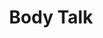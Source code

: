 ---
ee_id: '2212'
site: '1'
type: '2'
url: 2011-138-body-talk
title: Body Talk
year: '2011'
display_year: '2011'
medium: Scented press release
dims: Variable
pitch: "​Press release sprayed with Lynx body spray. "
ps: ''
live_url: ''
related: ''
youtube: ''
related_code: ''
imgs: body-talk-2011-138-install-database-dv.jpg,body-talk-2011-138-detail-1-database-scan.jpg,body-talk-2011-138-detail-1-database-scan_1.jpg,body-talk-2011-138-detail-2-database-scan.jpg,body-talk-2011-138-detail-3-database-scan.jpg
subheading: ''
download: ''
add_credit: ''
commission: ''
layout: things-i-made
---